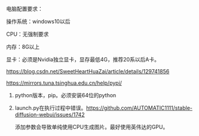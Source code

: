 

电脑配置要求：

操作系统：windows10以后

CPU：无强制要求

内存：8G以上

显卡：必须是Nvidia独立显卡，显存最低4G，推荐20系以后A卡。







https://blog.csdn.net/SweetHeartHuaZai/article/details/129741856

https://mirrors.tuna.tsinghua.edu.cn/help/pypi/

1. python版本，pip。必须安装64位的python

2. launch.py在执行过程中错误。https://github.com/AUTOMATIC1111/stable-diffusion-webui/issues/1742

   添加参数会导致单纯使用CPU生成图片。最好使用英伟达的GPU。

   